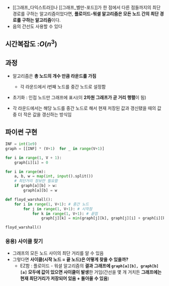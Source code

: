 - [[그래프_다익스트라]]나 [[그래프_벨만-포드]]가 한 점에서 다른 점들까지의 최단 경로를 구하는 알고리즘이었다면, **플로이드-워셜 알고리즘은 모든 노드 간의 최단 경로를 구하는 알고리즘**이다.
- 음의 간선도 사용할 수 있다

## 시간복잡도 :$O(n^3)$

## 과정
- 알고리즘은 **총 노드의 개수 만큼 라운드를 가짐**
	- 각 라운드에서 i번째 노드를 중간 노드로 설정함
- 초기화 : 인접 노드만 그래프에 표시(이 **2차원 그래프가 곧 거리 행렬**이 됨)

- 각 라운드에서는 해당 노드를 중간 노드로 해서 현재 저장된 값과 갱신됐을 때의 값 중 더 작은 값을 갱신하는 방식임

## 파이썬 구현
```python
INF = int(1e9)
graph = [[INF] * (V+1)  for _ in range(V+1)]

for i in range(1, V + 1):
	graph[i][i] = 0

for i in range(m):
	a, b, w = map(int, input().split())
	# 최단거리 정보만 필요함
	if graph[a][b] > w:
		graph[a][b] = w

def floyd_warshall():
	for i in range(1, V+1): # 중간 노드
		for j in range(1, V+1): # 시작점
			for k in range(1, V+1): # 끝점
				graph[j][k] = min(graph[j][k], graph[j][i] + graph[i][k])

floyd_warshall()
```

### 응용) 사이클 찾기
- 그래프의 모든 노드 사이의 최단 거리를 알 수 있음
- 그렇다면 **사이클(시작 노드 = 끝 노드)은 어떻게 찾을 수 있을까?**
	- EZ함 : 플로이드 - 워셜 알고리즘의 **결과 그래프에 `graph[a][b], graph[b][a]` 모두에 값이 있으면 사이클이 발생**한 거임(간선을 몇 개 거치든 **그래프에는 현재 최단거리가 저장되어 있음 + 돌아올 수 있음**)
